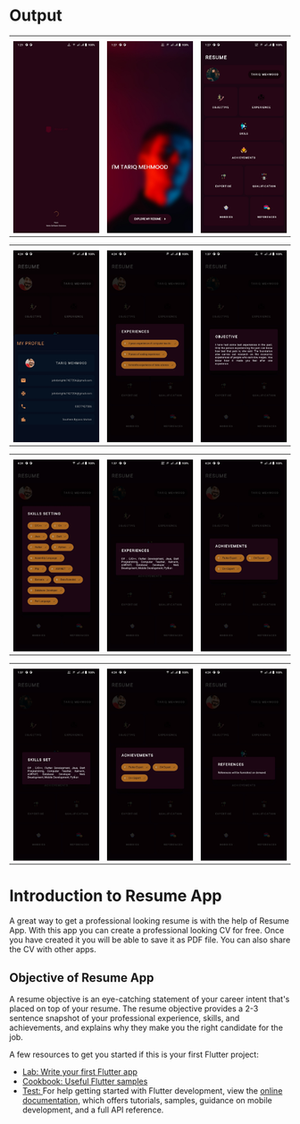 
<h1>Output</h1>
<table>
    <tr>
        <th></th>
        <th></th>
        <th></th>
    </tr>
    <tr>
        <td><img src= "https://github.com/TariqMehmood1004/resumeApp/blob/main/output/1.jpg" alt="Output results"></td>
        <td><img src= "https://github.com/TariqMehmood1004/resumeApp/blob/main/output/2.jpg" alt="Output results"></td>
        <td><img src= "https://github.com/TariqMehmood1004/resumeApp/blob/main/output/3.jpg" alt="Output results"></td>
    </tr>
</table>

<table>
    <tr>
        <th></th>
        <th></th>
        <th></th>
    </tr>
    <tr>
        <td><img src= "https://github.com/TariqMehmood1004/resumeApp/blob/main/output/2.1.jpg" alt="Output results"></td>
        <td><img src= "https://github.com/TariqMehmood1004/resumeApp/blob/main/output/3.1.jpg" alt="Output results"></td>
        <td><img src= "https://github.com/TariqMehmood1004/resumeApp/blob/main/output/4.jpg" alt="Output results"></td>
    </tr>
</table>

<table>
    <tr>
        <th></th>
        <th></th>
        <th></th>
    </tr>
    <tr>
        <td><img src= "https://github.com/TariqMehmood1004/resumeApp/blob/main/output/4.1.jpg" alt="Output results"></td>
        <td><img src= "https://github.com/TariqMehmood1004/resumeApp/blob/main/output/5.jpg" alt="Output results"></td>
        <td><img src= "https://github.com/TariqMehmood1004/resumeApp/blob/main/output/5.1.jpg" alt="Output results"></td>
    </tr>
</table>

<table>
    <tr>
        <th></th>
        <th></th>
        <th></th>
    </tr>
    <tr>
        <td><img src= "https://github.com/TariqMehmood1004/resumeApp/blob/main/output/6.jpg" alt="Output results"></td>
        <td><img src= "https://github.com/TariqMehmood1004/resumeApp/blob/main/output/5.1.jpg" alt="Output results"></td>
        <td><img src= "https://github.com/TariqMehmood1004/resumeApp/blob/main/output/7.1.jpg" alt="Output results"></td>
    </tr>
</table>


# Introduction to Resume App
A great way to get a professional looking resume is with the help of Resume App. With this app you can create a professional looking CV for free. Once you have created it you will be able to save it as PDF file. You can also share the CV with other apps.

## Objective of Resume App
A resume objective is an eye-catching statement of your career intent that's placed on top of your resume. The resume objective provides a 2-3 sentence snapshot of your professional experience, skills, and achievements, and explains why they make you the right candidate for the job.

A few resources to get you started if this is your first Flutter project:

- [Lab: Write your first Flutter app](https://docs.flutter.dev/get-started/codelab)
- [Cookbook: Useful Flutter samples](https://docs.flutter.dev/cookbook)
- [Test: ](htttps://www.google.com)
For help getting started with Flutter development, view the
[online documentation](https://docs.flutter.dev/), which offers tutorials,
samples, guidance on mobile development, and a full API reference.


